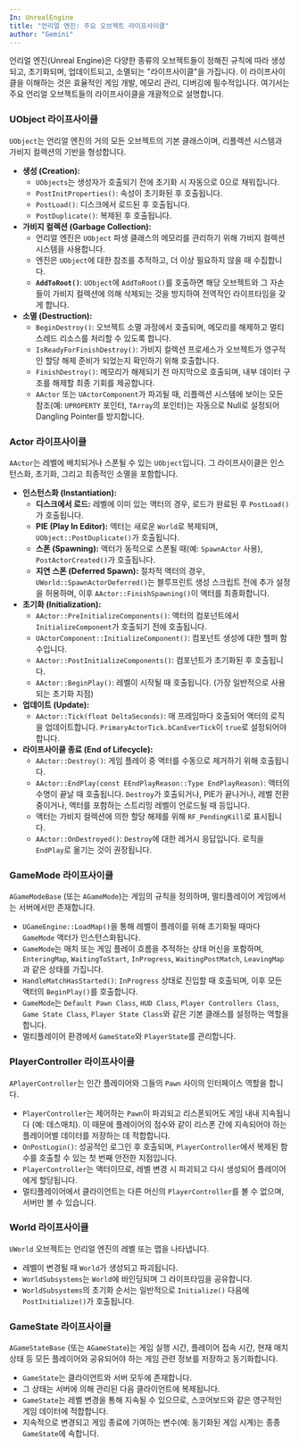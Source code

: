 ```yaml
---
In: UnrealEngine
title: "언리얼 엔진: 주요 오브젝트 라이프사이클"
author: "Gemini"
---
```


언리얼 엔진(Unreal Engine)은 다양한 종류의 오브젝트들이 정해진 규칙에 따라 생성되고, 초기화되며, 업데이트되고, 소멸되는 "라이프사이클"을 가집니다. 이 라이프사이클을 이해하는 것은 효율적인 게임 개발, 메모리 관리, 디버깅에 필수적입니다. 여기서는 주요 언리얼 오브젝트들의 라이프사이클을 개괄적으로 설명합니다.

### UObject 라이프사이클

`UObject`는 언리얼 엔진의 거의 모든 오브젝트의 기본 클래스이며, 리플렉션 시스템과 가비지 컬렉션의 기반을 형성합니다.

*   **생성 (Creation):**
    *   `UObjects`는 생성자가 호출되기 전에 초기화 시 자동으로 0으로 채워집니다.
    *   `PostInitProperties()`: 속성이 초기화된 후 호출됩니다.
    *   `PostLoad()`: 디스크에서 로드된 후 호출됩니다.
    *   `PostDuplicate()`: 복제된 후 호출됩니다.
*   **가비지 컬렉션 (Garbage Collection):**
    *   언리얼 엔진은 `UObject` 파생 클래스의 메모리를 관리하기 위해 가비지 컬렉션 시스템을 사용합니다.
    *   엔진은 `UObject`에 대한 참조를 추적하고, 더 이상 필요하지 않을 때 수집합니다.
    *   **`AddToRoot()`**: `UObject`에 `AddToRoot()`를 호출하면 해당 오브젝트와 그 자손들이 가비지 컬렉션에 의해 삭제되는 것을 방지하여 전역적인 라이프타임을 갖게 합니다.
*   **소멸 (Destruction):**
    *   `BeginDestroy()`: 오브젝트 소멸 과정에서 호출되며, 메모리를 해제하고 멀티스레드 리소스를 처리할 수 있도록 합니다.
    *   `IsReadyForFinishDestroy()`: 가비지 컬렉션 프로세스가 오브젝트가 영구적인 할당 해제 준비가 되었는지 확인하기 위해 호출합니다.
    *   `FinishDestroy()`: 메모리가 해제되기 전 마지막으로 호출되며, 내부 데이터 구조를 해제할 최종 기회를 제공합니다.
    *   `AActor` 또는 `UActorComponent`가 파괴될 때, 리플렉션 시스템에 보이는 모든 참조(예: `UPROPERTY` 포인터, `TArray`의 포인터)는 자동으로 Null로 설정되어 Dangling Pointer를 방지합니다.

### Actor 라이프사이클

`AActor`는 레벨에 배치되거나 스폰될 수 있는 `UObject`입니다. 그 라이프사이클은 인스턴스화, 초기화, 그리고 최종적인 소멸을 포함합니다.

*   **인스턴스화 (Instantiation):**
    *   **디스크에서 로드:** 레벨에 이미 있는 액터의 경우, 로드가 완료된 후 `PostLoad()`가 호출됩니다.
    *   **PIE (Play In Editor):** 액터는 새로운 `World`로 복제되며, `UObject::PostDuplicate()`가 호출됩니다.
    *   **스폰 (Spawning):** 액터가 동적으로 스폰될 때(예: `SpawnActor` 사용), `PostActorCreated()`가 호출됩니다.
    *   **지연 스폰 (Deferred Spawn):** 절차적 액터의 경우, `UWorld::SpawnActorDeferred()`는 블루프린트 생성 스크립트 전에 추가 설정을 허용하며, 이후 `AActor::FinishSpawning()`이 액터를 최종화합니다.
*   **초기화 (Initialization):**
    *   `AActor::PreInitializeComponents()`: 액터의 컴포넌트에서 `InitializeComponent`가 호출되기 전에 호출됩니다.
    *   `UActorComponent::InitializeComponent()`: 컴포넌트 생성에 대한 헬퍼 함수입니다.
    *   `AActor::PostInitializeComponents()`: 컴포넌트가 초기화된 후 호출됩니다.
    *   `AActor::BeginPlay()`: 레벨이 시작될 때 호출됩니다. (가장 일반적으로 사용되는 초기화 지점)
*   **업데이트 (Update):**
    *   `AActor::Tick(float DeltaSeconds)`: 매 프레임마다 호출되어 액터의 로직을 업데이트합니다. `PrimaryActorTick.bCanEverTick`이 `true`로 설정되어야 합니다.
*   **라이프사이클 종료 (End of Lifecycle):**
    *   `AActor::Destroy()`: 게임 플레이 중 액터를 수동으로 제거하기 위해 호출됩니다.
    *   `AActor::EndPlay(const EEndPlayReason::Type EndPlayReason)`: 액터의 수명이 끝날 때 호출됩니다. `Destroy`가 호출되거나, PIE가 끝나거나, 레벨 전환 중이거나, 액터를 포함하는 스트리밍 레벨이 언로드될 때 등입니다.
    *   액터는 가비지 컬렉션에 의한 할당 해제를 위해 `RF_PendingKill`로 표시됩니다.
    *   `AActor::OnDestroyed()`: `Destroy`에 대한 레거시 응답입니다. 로직을 `EndPlay`로 옮기는 것이 권장됩니다.

### GameMode 라이프사이클

`AGameModeBase` (또는 `AGameMode`)는 게임의 규칙을 정의하며, 멀티플레이어 게임에서는 서버에서만 존재합니다.

*   `UGameEngine::LoadMap()`을 통해 레벨이 플레이를 위해 초기화될 때마다 `GameMode` 액터가 인스턴스화됩니다.
*   `GameMode`는 매치 또는 게임 플레이 흐름을 추적하는 상태 머신을 포함하며, `EnteringMap`, `WaitingToStart`, `InProgress`, `WaitingPostMatch`, `LeavingMap`과 같은 상태를 가집니다.
*   `HandleMatchHasStarted()`: `InProgress` 상태로 진입할 때 호출되며, 이후 모든 액터의 `BeginPlay()`를 호출합니다.
*   `GameMode`는 `Default Pawn Class`, `HUD Class`, `Player Controllers Class`, `Game State Class`, `Player State Class`와 같은 기본 클래스를 설정하는 역할을 합니다.
*   멀티플레이어 환경에서 `GameState`와 `PlayerState`를 관리합니다.

### PlayerController 라이프사이클

`APlayerController`는 인간 플레이어와 그들의 `Pawn` 사이의 인터페이스 역할을 합니다.

*   `PlayerController`는 제어하는 `Pawn`이 파괴되고 리스폰되어도 게임 내내 지속됩니다 (예: 데스매치). 이 때문에 플레이어의 점수와 같이 리스폰 간에 지속되어야 하는 플레이어별 데이터를 저장하는 데 적합합니다.
*   `OnPostLogin()`: 성공적인 로그인 후 호출되며, `PlayerController`에서 복제된 함수를 호출할 수 있는 첫 번째 안전한 지점입니다.
*   `PlayerController`는 액터이므로, 레벨 변경 시 파괴되고 다시 생성되어 플레이어에게 할당됩니다.
*   멀티플레이어에서 클라이언트는 다른 머신의 `PlayerController`를 볼 수 없으며, 서버만 볼 수 있습니다.

### World 라이프사이클

`UWorld` 오브젝트는 언리얼 엔진의 레벨 또는 맵을 나타냅니다.

*   레벨이 변경될 때 `World`가 생성되고 파괴됩니다.
*   `WorldSubsystems`는 `World`에 바인딩되며 그 라이프타임을 공유합니다.
*   `WorldSubsystems`의 초기화 순서는 일반적으로 `Initialize()` 다음에 `PostInitialize()`가 호출됩니다.

### GameState 라이프사이클

`AGameStateBase` (또는 `AGameState`)는 게임 실행 시간, 플레이어 접속 시간, 현재 매치 상태 등 모든 플레이어와 공유되어야 하는 게임 관련 정보를 저장하고 동기화합니다.

*   `GameState`는 클라이언트와 서버 모두에 존재합니다.
*   그 상태는 서버에 의해 관리된 다음 클라이언트에 복제됩니다.
*   `GameState`는 레벨 변경을 통해 지속될 수 있으므로, 스코어보드와 같은 영구적인 게임 데이터에 적합합니다.
*   지속적으로 변경되고 게임 종료에 기여하는 변수(예: 동기화된 게임 시계)는 종종 `GameState`에 속합니다.
